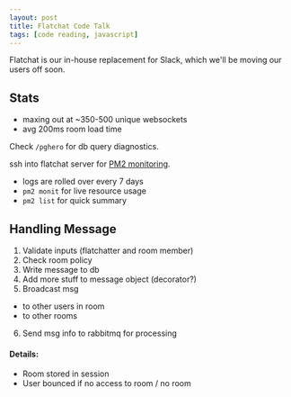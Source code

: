 ```yaml
---
layout: post
title: Flatchat Code Talk
tags: [code reading, javascript]
---
```


Flatchat is our in-house replacement for Slack, which we'll be moving our users off soon.

## Stats

- maxing out at ~350-500 unique websockets
- avg 200ms room load time

Check `/pghero` for db query diagnostics.

ssh into flatchat server for [PM2 monitoring](http://pm2.keymetrics.io/docs/usage/monitoring/).
- logs are rolled over every 7 days
- `pm2 monit` for live resource usage
- `pm2 list` for quick summary

## Handling Message

1. Validate inputs (flatchatter and room member)
2. Check room policy
3. Write message to db
4. Add more stuff to message object (decorator?)
5. Broadcast msg
  - to other users in room
  - to other rooms
6. Send msg info to rabbitmq for processing


#### Details:

- Room stored in session
- User bounced if no access to room / no room

